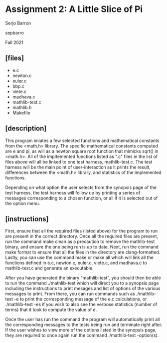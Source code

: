 # Assignment 2: A Little Slice of Pi
Serjo Barron

sepbarro

Fall 2021

## [files]
 - e.c
 - newton.c
 - euler.c
 - bbp.c
 - viete.c
 - madhava.c
 - mathlib-test.c
 - mathlib.h
 - Makefile

## [description]
This program imiates a few selected functions and mathematical constants from the <math.h> library. The specific mathematical constants computed are e and pi, as will as a newton square root function that mimicks sqrt() in <math.h>.
All of the impltemented functions listed as ".c" files in the list of files above will all be linked to one test harness, mathlib-test.c. The test harness will be the main point of user-interaction as it prints the result, differences between the <math.h> library, and statistics of the implemented functions. 

Depending on what option the user selects from the synopsis page of the test harness, the test harness will follow up by printing a series of messages corresponding to a chosen function, or all if it is selected out of the option menu.

## [instructions]
First, ensure that all the required files (listed above) for the program to run are present in the correct directory. Once all the required files are present, run the command make clean as a precaution to remove the mathlib-test binary, and ensure the one being run is up to date. Next, run the command make format to ensure that all the files in the directory are clang-formatted. Lastly, you can use the command make or make all which will link all the functions defined in e.c, newton.c, euler.c, viete.c, and madhava.c to mathlib-test.c and generate an executable.

After you have generated the binary "mathlib-test", you should then be able to run the command ./mathlib-test which will direct you to a synopsis page including the instructions to print mesages and list of options of the various messages to print. From there, you can run commands such as ./mathlib-test -e to print the corresponding message of the e.c calculations, or ./mathlib-test -es if you wish to also see the verbose statistics (number of terms) that it took to compute the value of e.

Once the user has run the command the program will automatically print all the corresponding messages to the tests being run and terminate right after. If the user wishes to view more of the options listed in the synopsis page, they are required to once again run the command ./mathlib-test -option(s). 
